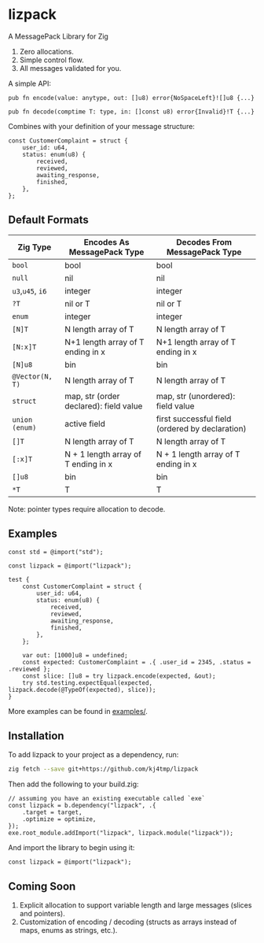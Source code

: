 # lizpack

A MessagePack Library for Zig

1. Zero allocations.
1. Simple control flow.
1. All messages validated for you.

A simple API:

```zig
pub fn encode(value: anytype, out: []u8) error{NoSpaceLeft}![]u8 {...}

pub fn decode(comptime T: type, in: []const u8) error{Invalid}!T {...}
```

Combines with your definition of your message structure:

```zig
const CustomerComplaint = struct {
    user_id: u64,
    status: enum(u8) {
        received,
        reviewed,
        awaiting_response,
        finished,
    },
};
```

## Default Formats

| Zig Type         | Encodes As MessagePack Type            | Decodes From MessagePack Type                   |
| ---------------- | -------------------------------------- | ----------------------------------------------- |
| `bool`           | bool                                   | bool                                            |
| `null`           | nil                                    | nil                                             |
| `u3`,`u45`, `i6` | integer                                | integer                                         |
| `?T`             | nil or T                               | nil or T                                        |
| `enum`           | integer                                | integer                                         |
| `[N]T`           | N length array of T                    | N length array of T                             |
| `[N:x]T`         | N+1 length array of T ending in x      | N+1 length array of T ending in x               |
| `[N]u8`          | bin                                    | bin                                             |
| `@Vector(N, T)`  | N length array of T                    | N length array of T                             |
| `struct`         | map, str (order declared): field value | map, str (unordered): field value               |
| `union (enum)`   | active field                           | first successful field (ordered by declaration) |
| `[]T`            | N length array of T                    | N length array of T                             |
| `[:x]T`          | N + 1 length array of T ending in x    | N + 1 length array of T ending in x             |
| `[]u8`           | bin                                    | bin                                             |
| `*T`             | T                                      | T                                               |

Note: pointer types require allocation to decode.

## Examples

```zig
const std = @import("std");

const lizpack = @import("lizpack");

test {
    const CustomerComplaint = struct {
        user_id: u64,
        status: enum(u8) {
            received,
            reviewed,
            awaiting_response,
            finished,
        },
    };

    var out: [1000]u8 = undefined;
    const expected: CustomerComplaint = .{ .user_id = 2345, .status = .reviewed };
    const slice: []u8 = try lizpack.encode(expected, &out);
    try std.testing.expectEqual(expected, lizpack.decode(@TypeOf(expected), slice));
}

```

More examples can be found in [examples/](/examples/).

## Installation

To add lizpack to your project as a dependency, run:

```sh
zig fetch --save git+https://github.com/kj4tmp/lizpack
```

Then add the following to your build.zig:

```zig
// assuming you have an existing executable called `exe`
const lizpack = b.dependency("lizpack", .{
    .target = target,
    .optimize = optimize,
});
exe.root_module.addImport("lizpack", lizpack.module("lizpack"));
```

And import the library to begin using it:

```zig
const lizpack = @import("lizpack");
```

## Coming Soon

1. Explicit allocation to support variable length and large messages (slices and pointers).
1. Customization of encoding / decoding (structs as arrays instead of maps, enums as strings, etc.).
